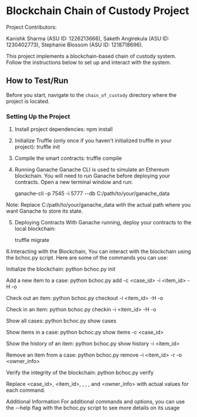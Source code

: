 # Blockchain Chain of Custody Project

Project Contributors:

Kanishk Sharma (ASU ID: 1226213666),
Saketh Angirekula (ASU ID: 1230402773),
Stephanie Blossom (ASU ID: 1218718696).


This project implements a blockchain-based chain of custody system. Follow the instructions below to set up and interact with the system.

## How to Test/Run

Before you start, navigate to the `chain_of_custody` directory where the project is located.

### Setting Up the Project

1. Install project dependencies:
    npm install

2. Initialize Truffle (only once if you haven't initialized truffle in your project):
    truffle init

3. Compile the smart contracts:
    truffle compile

4. Running Ganache
Ganache CLI is used to simulate an Ethereum blockchain. You will need to run Ganache before deploying your contracts. Open a new terminal window and run:

    ganache-cli -p 7545 -i 5777 --db C:/path/to/your/ganache_data

Note: Replace C:/path/to/your/ganache_data with the actual path where you want Ganache to store its state.

5. Deploying Contracts
With Ganache running, deploy your contracts to the local blockchain:

    truffle migrate

6.Interacting with the Blockchain, You can interact with the blockchain using the bchoc.py script. Here are some of the commands you can use:

Initialize the blockchain:
        python bchoc.py init
        
Add a new item to a case:
        python bchoc.py add -c <case_id> -i <item_id> -H <HandlerName> -o <OrganizationName>
        
Check out an item:
        python bchoc.py checkout -i <item_id> -H <HandlerName> -o <OrganizationName>

Check in an item:
        python bchoc.py checkin -i <item_id> -H <HandlerName> -o <OrganizationName>
      
Show all cases:
        python bchoc.py show cases

Show items in a case:
        python bchoc.py show items -c <case_id>

Show the history of an item:
        python bchoc.py show history -i <item_id>

Remove an item from a case:
        python bchoc.py remove -i <item_id> -r <reason> -o <owner_info>

Verify the integrity of the blockchain:
        python bchoc.py verify
        
Replace <case_id>, <item_id>, <HandlerName>, <OrganizationName>, <reason>, and <owner_info> with actual values for each command.

Additional Information
For additional commands and options, you can use the --help flag with the bchoc.py script to see more details on its usage